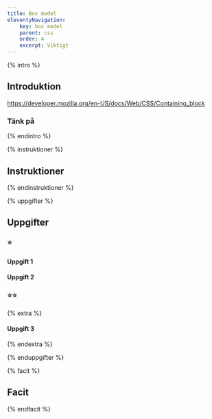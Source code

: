 ```yaml
---
title: Box model
eleventyNavigation:
    key: box model
    parent: css
    order: 4
    excerpt: Viktigt
---
```

{% intro %}

## Introduktion

https://developer.mozilla.org/en-US/docs/Web/CSS/Containing_block

### Tänk på


{% endintro %}

{% instruktioner %}

## Instruktioner



{% endinstruktioner %}

{% uppgifter %}

## Uppgifter
### ⭐
#### Uppgift 1



#### Uppgift 2

### ⭐⭐

{% extra %}

#### Uppgift 3



{% endextra %}

{% enduppgifter %}

{% facit %}

## Facit


{% endfacit %}